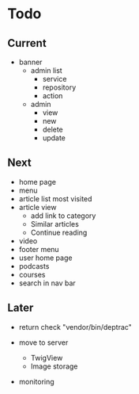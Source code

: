 # Todo

## Current

- banner
  - admin list
    - service
    - repository
    - action
  - admin
    - view
    - new
    - delete
    - update

## Next

- home page
- menu
- article list most visited
- article view
  - add link to category
  - Similar articles
  - Continue reading
- video
- footer menu
- user home page
- podcasts
- courses
- search in nav bar

## Later

- return check "vendor/bin/deptrac"

- move to server
  - TwigView
  - Image storage

- monitoring
